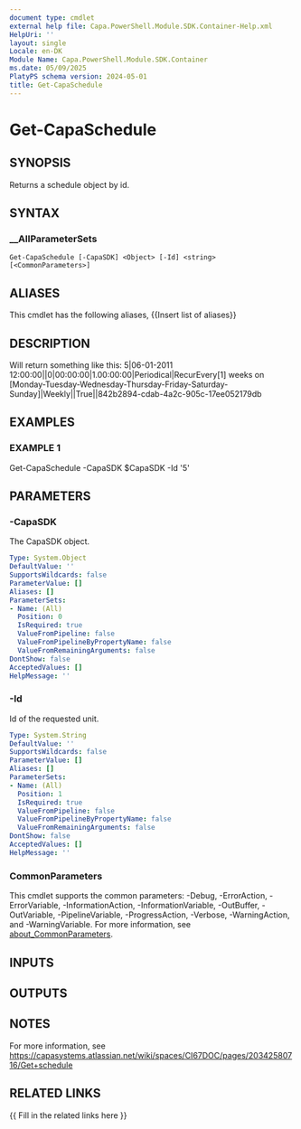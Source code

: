 ```yaml
---
document type: cmdlet
external help file: Capa.PowerShell.Module.SDK.Container-Help.xml
HelpUri: ''
layout: single
Locale: en-DK
Module Name: Capa.PowerShell.Module.SDK.Container
ms.date: 05/09/2025
PlatyPS schema version: 2024-05-01
title: Get-CapaSchedule
---
```


# Get-CapaSchedule

## SYNOPSIS

Returns a schedule object by id.

## SYNTAX

### __AllParameterSets

```
Get-CapaSchedule [-CapaSDK] <Object> [-Id] <string> [<CommonParameters>]
```

## ALIASES

This cmdlet has the following aliases,
  {{Insert list of aliases}}

## DESCRIPTION

Will return something like this: 5|06-01-2011 12:00:00||0|00:00:00|1.00:00:00|Periodical|RecurEvery[1] weeks on [Monday-Tuesday-Wednesday-Thursday-Friday-Saturday-Sunday]|Weekly||True||842b2894-cdab-4a2c-905c-17ee052179db

## EXAMPLES

### EXAMPLE 1

Get-CapaSchedule -CapaSDK $CapaSDK -Id '5'

## PARAMETERS

### -CapaSDK

The CapaSDK object.

```yaml
Type: System.Object
DefaultValue: ''
SupportsWildcards: false
ParameterValue: []
Aliases: []
ParameterSets:
- Name: (All)
  Position: 0
  IsRequired: true
  ValueFromPipeline: false
  ValueFromPipelineByPropertyName: false
  ValueFromRemainingArguments: false
DontShow: false
AcceptedValues: []
HelpMessage: ''
```

### -Id

Id of the requested unit.

```yaml
Type: System.String
DefaultValue: ''
SupportsWildcards: false
ParameterValue: []
Aliases: []
ParameterSets:
- Name: (All)
  Position: 1
  IsRequired: true
  ValueFromPipeline: false
  ValueFromPipelineByPropertyName: false
  ValueFromRemainingArguments: false
DontShow: false
AcceptedValues: []
HelpMessage: ''
```

### CommonParameters

This cmdlet supports the common parameters: -Debug, -ErrorAction, -ErrorVariable,
-InformationAction, -InformationVariable, -OutBuffer, -OutVariable, -PipelineVariable,
-ProgressAction, -Verbose, -WarningAction, and -WarningVariable. For more information, see
[about_CommonParameters](https://go.microsoft.com/fwlink/?LinkID=113216).

## INPUTS

## OUTPUTS

## NOTES

For more information, see https://capasystems.atlassian.net/wiki/spaces/CI67DOC/pages/20342580716/Get+schedule


## RELATED LINKS

{{ Fill in the related links here }}

